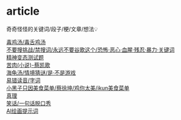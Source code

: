 # article
奇奇怪怪的关键词/段子/梗/文章/想法💡

[毒鸡汤/毒舌鸡汤](./anti-motivational-quotes.txt)  
[不要搜挑战/禁搜词/永远不要谷歌这个/恐怖·恶心·血腥·残忍·暴力·关键词](./never-google-this.txt)  
[精神变态测试题](./psychopath.txt)  
[苦肉(小说)-蔡凯歌](./self-injury(novel).txt)  
[海龟汤/情境猜谜/是·不是游戏](./situation_puzzle.txt)  
[易错读音/字词](./tricky-pronunciation.txt)  
[小黑子只因美食菜单/蔡徐坤/鸡你太美/ikun美食菜单](./ikun-gourmet-food.txt)  
[真理](./truth-quotes.txt)  
[笑话/一句话脱口秀](./jokes.txt)  
[AI绘画提示词](./stable-diffusion-keywords.txt)  